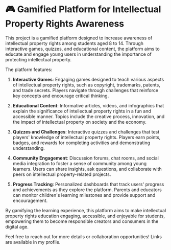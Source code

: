 # 🎮 Gamified Platform for Intellectual Property Rights Awareness

This project is a gamified platform designed to increase awareness of intellectual property rights among students aged 8 to 14. Through interactive games, quizzes, and educational content, the platform aims to educate and engage young users in understanding the importance of protecting intellectual property.

The platform features:

1. **Interactive Games**: Engaging games designed to teach various aspects of intellectual property rights, such as copyright, trademarks, patents, and trade secrets. Players navigate through challenges that reinforce key concepts and encourage critical thinking.

2. **Educational Content**: Informative articles, videos, and infographics that explain the significance of intellectual property rights in a fun and accessible manner. Topics include the creative process, innovation, and the impact of intellectual property on society and the economy.

3. **Quizzes and Challenges**: Interactive quizzes and challenges that test players' knowledge of intellectual property rights. Players earn points, badges, and rewards for completing activities and demonstrating understanding.

4. **Community Engagement**: Discussion forums, chat rooms, and social media integration to foster a sense of community among young learners. Users can share insights, ask questions, and collaborate with peers on intellectual property-related projects.

5. **Progress Tracking**: Personalized dashboards that track users' progress and achievements as they explore the platform. Parents and educators can monitor children's learning milestones and provide support and encouragement.

By gamifying the learning experience, this platform aims to make intellectual property rights education engaging, accessible, and enjoyable for students, empowering them to become responsible creators and consumers in the digital age.

Feel free to reach out for more details or collaboration opportunities! Links are available in my profile.
